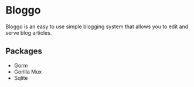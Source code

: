 # Bloggo
Bloggo is an easy to use simple blogging system that allows you to edit and serve blog articles.

## Packages
- Gorm
- Gorilla Mux
- Sqlite